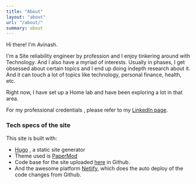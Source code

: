 ```yaml
---
title: "About"
layout: "about"
url: "/about/"
summary: about
---
```


Hi there! I'm Avinash.

I'm a Site reliability engineer by profession and I enjoy tinkering around with
Technology. And I also have a myriad of interests. Usually in phases, I get obsessed about certain topics and I end up doing indepth research about it. And it can touch a lot of topics like technology, personal finance, health, etc. 

Right now, I have set up a Home lab and have been exploring a lot in that area. 

For my professional credentials , please refer to my [LinkedIn page](https://www.linkedin.com/in/avinashdharan/). 

### Tech specs of the site
This site is built with:  
* [Hugo](https://gohugo.io/) , a static site generator
* Theme used is [PaperMod](https://github.com/adityatelange/hugo-PaperMod)
* Code base for the site uploaded [here](https://github.com/avinashdharan/avinashdharan.com/) in Github.
* And the awesome platform [Netlify](https://www.netlify.com/), which does the auto deploy of the code changes from Github. 